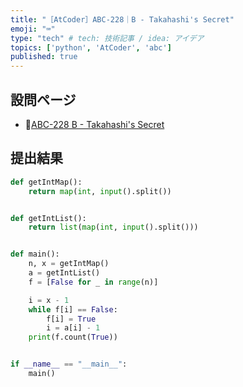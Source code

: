 ```yaml
---
title: "［AtCoder］ABC-228｜B - Takahashi's Secret"
emoji: "⌨️"
type: "tech" # tech: 技術記事 / idea: アイデア
topics: ['python', 'AtCoder', 'abc']
published: true
---
```


## 設問ページ

- 🔗[ABC-228 B - Takahashi's Secret](https://atcoder.jp/contests/abc228/tasks/abc228_b)

## 提出結果

```python
def getIntMap():
    return map(int, input().split())


def getIntList():
    return list(map(int, input().split()))


def main():
    n, x = getIntMap()
    a = getIntList()
    f = [False for _ in range(n)]

    i = x - 1
    while f[i] == False:
        f[i] = True
        i = a[i] - 1
    print(f.count(True))


if __name__ == "__main__":
    main()
```
